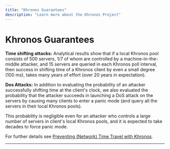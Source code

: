 ```yaml
---
title: "Khronos Guarantees"
description: "Learn more about the Khronos Project"
---
```


# Khronos Guarantees

**Time shifting attacks:** Analytical results show that if a local Khronos pool consists of 500 servers, 1/7 of whom are controlled by a machine-in-the-middle attacker, and 15 servers are queried in each Khronos poll interval, then success in shifting time of a Khronos client by even a small degree (100 ms), takes many years of effort (over 20 years in expectation).

**Dos Attacks:** In addition to evaluating the probability of an attacker successfully shifting time at the client's clock, we also evaluated the probability that the attacker succeeds in launching a DoS attack on the servers by causing many clients to enter a panic mode (and query all the servers in their local Khronos pools).

This probability is negligible even for an attacker who controls a large number of servers in client's local Khronos pools, and it is expected to take decades to force panic mode.

For further details see [Preventing (Network) Time Travel with Khronos](http://localhost:1313/downloads/ndss18-final231.pdf).

***